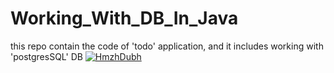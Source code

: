 # Working_With_DB_In_Java
this repo contain the code of 'todo' application, and it includes working with 'postgresSQL' DB
[![HmzhDubh](https://circleci.com/gh/HmzhDubh/Working_With_DB_In_Java.svg?style=svg)](https://github.com/HmzhDubh/Working_With_DB_In_Java)
